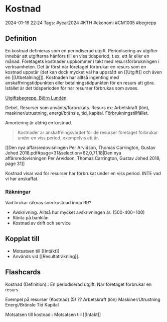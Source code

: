 # Kostnad

2024-01-16 22:24
Tags: #year2024 #KTH #ekonomi #CM1005 #begrepp

## Definition

En kostnad definieras som en periodiserad utgift. Periodisering av utgifter innebär att utgifterna hänförs till en viss tidsperiod, t.ex. ett år eller en månad. Företagets kostnader uppkommer i takt med resursförbrukningen i verksamheten. Det är först när företaget förbrukar en resurs som en kostnad uppstår (det kan dock mycket väl ha uppstått en [[Utgift]] och även en [[Utbetalning]]). Kostnaden har alltså ingenting med anskaffningstidpunkten eller betalningstidpunkten för en resurs att göra. Istället är det tidsperioden för när resurser förbrukas som avses.

[Utgiftsbegrepp, Björn Lundén](https://www.bjornlunden.se/f%C3%B6retagande/utgiftsbegrepp__404)

Debet. Resurser som använts/förbrukats. Resurs ex: Arbetskraft (lön), maskiner/utrustning, energi/bränsle, tid, kapital. Förbrukningstillfället.

Amortering är aldrig en kostnad.

> Kostnader är anskaffningsvärdet för de resurser företaget förbrukar under en viss period, exempelvis ett år.

[[Den nya affärsredovisningen Per Arvidson, Thomas Carrington, Gustav Johed 2018.pdf#page=31&selection=62,0,71,18|Den nya affärsredovisningen Per Arvidson, Thomas Carrington, Gustav Johed 2018, page 31]]

Kostnad visar vad för resurser har förbrukat under en viss period. INTE vad vi har anskaffat.

### Räkningar

Vad brukar räknas som kostnad inom RR?

- Avskrivning. Alltså hur mycket avskrivningen är. (500-400=100)
- Ränta på banklån
- Kostnad av drift och service

## Kopplat till

- Motsatsen till [[Intäkt]]
- Används vid [[Resultaträkning]].

## Flashcards

Kostnad (Definition):: En periodiserad utgift. När företaget förbrukar en resurs
<!--SR:!2024-01-25,3,250!2024-02-02,7,250-->

Exempel på resurser (Kostnad) (5)
??
Arbetskraft (lön)
Maskiner/Utrustning
Energi/Bränsle
Tid
Kapital
<!--SR:!2024-01-25,3,250!2024-01-25,3,250-->

Motsatsen till kostnad:: Motsatsen till [[Intäkt]]
<!--SR:!2024-01-25,3,250!2024-02-05,10,270-->
